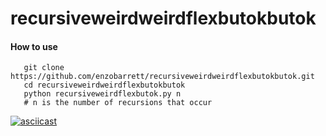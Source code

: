 # recursiveweirdweirdflexbutokbutok

#### How to use

```shell
   git clone https://github.com/enzobarrett/recursiveweirdweirdflexbutokbutok.git
   cd recursiveweirdweirdflexbutokbutok
   python recursiveweirdflexbutok.py n
   # n is the number of recursions that occur
```

[![asciicast](https://asciinema.org/a/xKEEgNsFEgh2FeOfIvdLxLt1e.svg)](https://asciinema.org/a/xKEEgNsFEgh2FeOfIvdLxLt1e)
